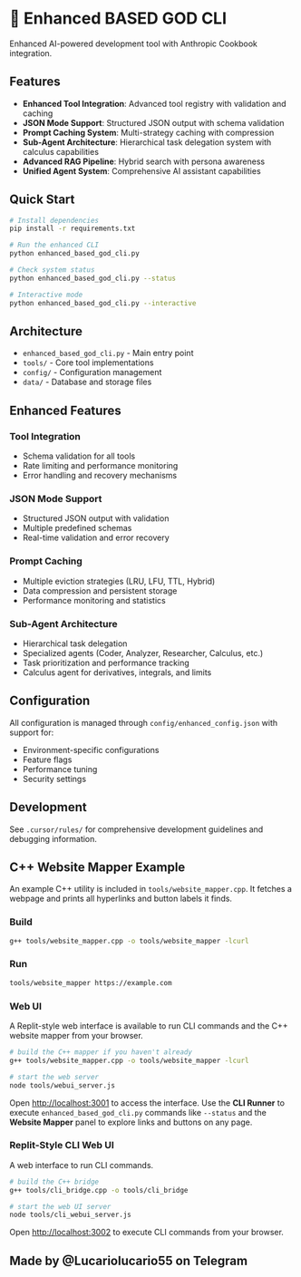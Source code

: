 # 🚀 Enhanced BASED GOD CLI

Enhanced AI-powered development tool with Anthropic Cookbook integration.

## Features

- **Enhanced Tool Integration**: Advanced tool registry with validation and caching
- **JSON Mode Support**: Structured JSON output with schema validation
- **Prompt Caching System**: Multi-strategy caching with compression
- **Sub-Agent Architecture**: Hierarchical task delegation system with calculus capabilities
- **Advanced RAG Pipeline**: Hybrid search with persona awareness
- **Unified Agent System**: Comprehensive AI assistant capabilities

## Quick Start

```bash
# Install dependencies
pip install -r requirements.txt

# Run the enhanced CLI
python enhanced_based_god_cli.py

# Check system status
python enhanced_based_god_cli.py --status

# Interactive mode
python enhanced_based_god_cli.py --interactive
```

## Architecture

- `enhanced_based_god_cli.py` - Main entry point
- `tools/` - Core tool implementations
- `config/` - Configuration management
- `data/` - Database and storage files

## Enhanced Features

### Tool Integration
- Schema validation for all tools
- Rate limiting and performance monitoring
- Error handling and recovery mechanisms

### JSON Mode Support
- Structured JSON output with validation
- Multiple predefined schemas
- Real-time validation and error recovery

### Prompt Caching
- Multiple eviction strategies (LRU, LFU, TTL, Hybrid)
- Data compression and persistent storage
- Performance monitoring and statistics

### Sub-Agent Architecture
- Hierarchical task delegation
- Specialized agents (Coder, Analyzer, Researcher, Calculus, etc.)
- Task prioritization and performance tracking
- Calculus agent for derivatives, integrals, and limits

## Configuration

All configuration is managed through `config/enhanced_config.json` with support for:
- Environment-specific configurations
- Feature flags
- Performance tuning
- Security settings

## Development

See `.cursor/rules/` for comprehensive development guidelines and debugging information.

## C++ Website Mapper Example

An example C++ utility is included in `tools/website_mapper.cpp`. It fetches a
webpage and prints all hyperlinks and button labels it finds.

### Build

```bash
g++ tools/website_mapper.cpp -o tools/website_mapper -lcurl
```

### Run

```bash
tools/website_mapper https://example.com
```

### Web UI

A Replit-style web interface is available to run CLI commands and the C++
website mapper from your browser.

```bash
# build the C++ mapper if you haven't already
g++ tools/website_mapper.cpp -o tools/website_mapper -lcurl

# start the web server
node tools/webui_server.js
```

Open [http://localhost:3001](http://localhost:3001) to access the interface.
Use the **CLI Runner** to execute `enhanced_based_god_cli.py` commands like
`--status` and the **Website Mapper** panel to explore links and buttons on any
page.

### Replit-Style CLI Web UI

A web interface to run CLI commands.

```bash
# build the C++ bridge
g++ tools/cli_bridge.cpp -o tools/cli_bridge

# start the web UI server
node tools/cli_webui_server.js
```

Open [http://localhost:3002](http://localhost:3002) to execute CLI commands from your browser.

## Made by @Lucariolucario55 on Telegram
